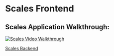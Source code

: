 # Scales Frontend

## Scales Application Walkthrough:
[![Scales Video Walkthrough](https://raw.githubusercontent.com/WilliamBarela/bass-scales-frontend/master/src/img/scales.png)](https://youtu.be/7hqr6rehygA)

[Scales Backend](https://github.com/WilliamBarela/bass-scales-backend/ "Scales Backend")
